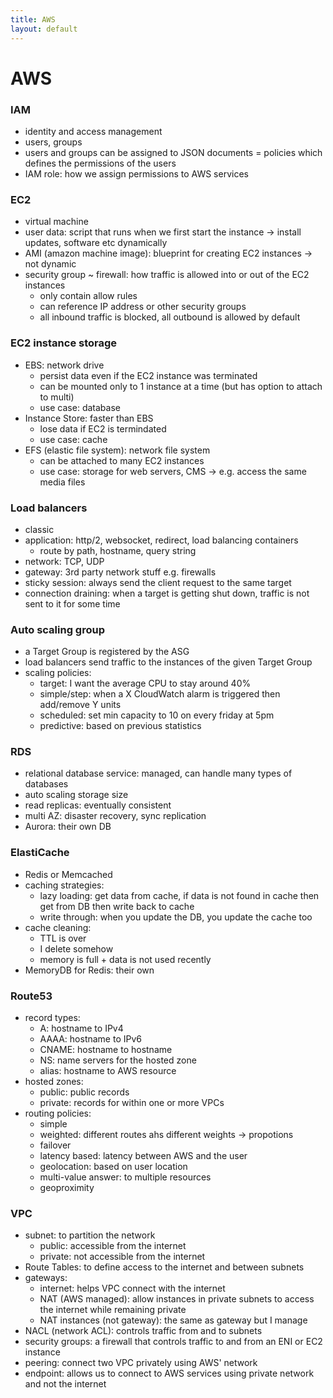 ```yaml
---
title: AWS
layout: default
---
```


# AWS

### IAM
- identity and access management
- users, groups
- users and groups can be assigned to JSON documents = policies which defines the permissions of the users
- IAM role: how we assign permissions to AWS services

### EC2
- virtual machine
- user data: script that runs when we first start the instance -> install updates, software etc dynamically
- AMI (amazon machine image): blueprint for creating EC2 instances -> not dynamic
- security group ~ firewall: how traffic is allowed into or out of the EC2 instances
    - only contain allow rules
    - can reference IP address or other security groups
    - all inbound traffic is blocked, all outbound is allowed by default

### EC2 instance storage
- EBS: network drive
    - persist data even if the EC2 instance was terminated
    - can be mounted only to 1 instance at a time (but has option to attach to multi)
    - use case: database
- Instance Store: faster than EBS
    - lose data if EC2 is termindated
    - use case: cache
- EFS (elastic file system): network file system
    - can be attached to many EC2 instances
    - use case: storage for web servers, CMS -> e.g. access the same media files

### Load balancers
- classic
- application: http/2, websocket, redirect, load balancing containers
    - route by path, hostname, query string
- network: TCP, UDP
- gateway: 3rd party network stuff e.g. firewalls
- sticky session: always send the client request to the same target
- connection draining: when a target is getting shut down, traffic is not sent to it for some time

### Auto scaling group
- a Target Group is registered by the ASG
- load balancers send traffic to the instances of the given Target Group
- scaling policies:
    - target: I want the average CPU to stay around 40%
    - simple/step: when a X CloudWatch alarm is triggered then add/remove Y units
    - scheduled: set min capacity to 10 on every friday at 5pm
    - predictive: based on previous statistics

### RDS
- relational database service: managed, can handle many types of databases
- auto scaling storage size
- read replicas: eventually consistent
- multi AZ: disaster recovery, sync replication
- Aurora: their own DB

### ElastiCache
- Redis or Memcached
- caching strategies:
    - lazy loading: get data from cache, if data is not found in cache then get from DB then write back to cache
    - write through: when you update the DB, you update the cache too
- cache cleaning:
    - TTL is over
    - I delete somehow
    - memory is full + data is not used recently
- MemoryDB for Redis: their own

### Route53
- record types:
    - A: hostname to IPv4
    - AAAA: hostname to IPv6
    - CNAME: hostname to hostname
    - NS: name servers for the hosted zone
    - alias: hostname to AWS resource
- hosted zones:
    - public: public records
    - private: records for within one or more VPCs
- routing policies:
    - simple
    - weighted: different routes ahs different weights -> propotions
    - failover
    - latency based: latency between AWS and the user
    - geolocation: based on user location
    - multi-value answer: to multiple resources
    - geoproximity

### VPC
- subnet: to partition the network
    - public: accessible from the internet
    - private: not accessible from the internet
- Route Tables: to define access to the internet and between subnets
- gateways:
    - internet: helps VPC connect with the internet
    - NAT (AWS managed): allow instances in private subnets to access the internet while remaining private
    - NAT instances (not gateway): the same as gateway but I manage 
- NACL (network ACL): controls traffic from and to subnets
- security groups: a firewall that controls traffic to and from an ENI or EC2 instance
- peering: connect two VPC privately using AWS' network
- endpoint: allows us to connect to AWS services using private network and not the internet
